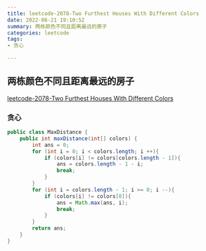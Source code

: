 ```yaml
---
title: leetcode-2078-Two Furthest Houses With Different Colors
date: 2022-06-21 19:10:52
summary: 两栋颜色不同且距离最远的房子
categories: leetcode
tags:
- 贪心   

---
```

## 两栋颜色不同且距离最远的房子
[leetcode-2078-Two Furthest Houses With Different Colors](https://leetcode.cn/problems/two-furthest-houses-with-different-colors/)


### 贪心

```java
public class MaxDistance {
    public int maxDistance(int[] colors) {
        int ans = 0;
        for (int i = 0; i < colors.length; i ++){
            if (colors[i] != colors[colors.length - 1]){
                ans = colors.length - 1 - i;
                break;
            }
        }
        for (int i = colors.length - 1; i >= 0; i --){
            if (colors[i] != colors[0]){
                ans = Math.max(ans, i);
                break;
            }
        }
        return ans;
    }
}
```
